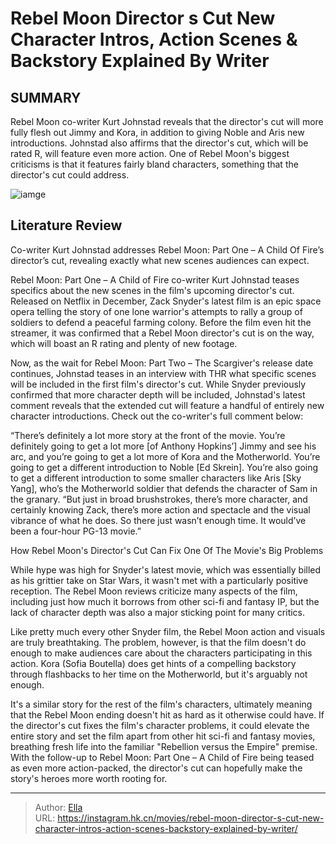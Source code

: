 # Rebel Moon Director s Cut New Character Intros, Action Scenes &amp; Backstory Explained By Writer


## SUMMARY 



  Rebel Moon co-writer Kurt Johnstad reveals that the director&#39;s cut will more fully flesh out Jimmy and Kora, in addition to giving Noble and Aris new introductions.   Johnstad also affirms that the director&#39;s cut, which will be rated R, will feature even more action.   One of Rebel Moon&#39;s biggest criticisms is that it features fairly bland characters, something that the director&#39;s cut could address.  

![iamge](https://static1.srcdn.com/wordpress/wp-content/uploads/2024/01/sofia-boutella-as-kora-juxtaposed-with-flying-space-ships-in-rebel-moon.jpg)

## Literature Review

Co-writer Kurt Johnstad addresses Rebel Moon: Part One – A Child Of Fire’s director’s cut, revealing exactly what new scenes audiences can expect.




Rebel Moon: Part One – A Child of Fire co-writer Kurt Johnstad teases specifics about the new scenes in the film&#39;s upcoming director&#39;s cut. Released on Netflix in December, Zack Snyder&#39;s latest film is an epic space opera telling the story of one lone warrior&#39;s attempts to rally a group of soldiers to defend a peaceful farming colony. Before the film even hit the streamer, it was confirmed that a Rebel Moon director&#39;s cut is on the way, which will boast an R rating and plenty of new footage.




Now, as the wait for Rebel Moon: Part Two – The Scargiver&#39;s release date continues, Johnstad teases in an interview with THR what specific scenes will be included in the first film&#39;s director&#39;s cut. While Snyder previously confirmed that more character depth will be included, Johnstad&#39;s latest comment reveals that the extended cut will feature a handful of entirely new character introductions. Check out the co-writer&#39;s full comment below:


“There’s definitely a lot more story at the front of the movie. You’re definitely going to get a lot more [of Anthony Hopkins’] Jimmy and see his arc, and you’re going to get a lot more of Kora and the Motherworld. You’re going to get a different introduction to Noble [Ed Skrein]. You’re also going to get a different introduction to some smaller characters like Aris [Sky Yang], who’s the Motherworld soldier that defends the character of Sam in the granary. 
“But just in broad brushstrokes, there’s more character, and certainly knowing Zack, there’s more action and spectacle and the visual vibrance of what he does. So there just wasn’t enough time. It would’ve been a four-hour PG-13 movie.”





  


 How Rebel Moon&#39;s Director&#39;s Cut Can Fix One Of The Movie&#39;s Big Problems 
          

While hype was high for Snyder&#39;s latest movie, which was essentially billed as his grittier take on Star Wars, it wasn&#39;t met with a particularly positive reception. The Rebel Moon reviews criticize many aspects of the film, including just how much it borrows from other sci-fi and fantasy IP, but the lack of character depth was also a major sticking point for many critics. 

Like pretty much every other Snyder film, the Rebel Moon action and visuals are truly breathtaking. The problem, however, is that the film doesn&#39;t do enough to make audiences care about the characters participating in this action. Kora (Sofia Boutella) does get hints of a compelling backstory through flashbacks to her time on the Motherworld, but it&#39;s arguably not enough.




It&#39;s a similar story for the rest of the film&#39;s characters, ultimately meaning that the Rebel Moon ending doesn&#39;t hit as hard as it otherwise could have. If the director&#39;s cut fixes the film&#39;s character problems, it could elevate the entire story and set the film apart from other hit sci-fi and fantasy movies, breathing fresh life into the familiar &#34;Rebellion versus the Empire&#34; premise. With the follow-up to Rebel Moon: Part One – A Child of Fire being teased as even more action-packed, the director&#39;s cut can hopefully make the story&#39;s heroes more worth rooting for.



---

> Author: [Ella](https://instagram.hk.cn/)  
> URL: https://instagram.hk.cn/movies/rebel-moon-director-s-cut-new-character-intros-action-scenes-backstory-explained-by-writer/  

